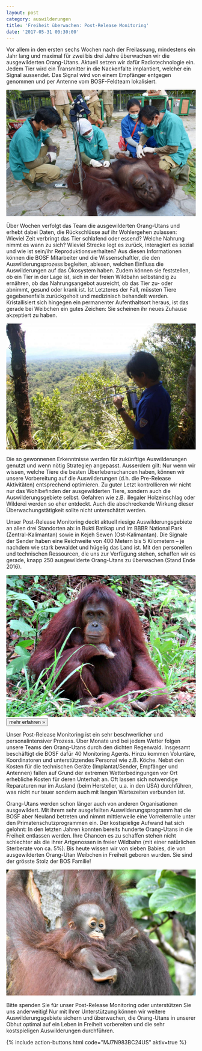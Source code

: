 ```yaml
---
layout: post
category: auswilderungen
title: 'Freiheit überwachen: Post-Release Monitoring'
date: '2017-05-31 00:30:00'
---
```

Vor allem in den ersten sechs Wochen nach der Freilassung, mindestens ein Jahr lang und maximal für zwei bis drei Jahre überwachen wir die ausgewilderten Orang-Utans. Aktuell setzen wir dafür Radiotechnologie ein. Jedem Tier wird ein Transmitter in die Nackenfalte implantiert, welcher ein Signal aussendet. Das Signal wird von einem Empfänger entgegen genommen und per Antenne vom BOSF-Feldteam lokalisiert.

![](uploads/2017/03/05/Foto%201%20(Sedation)%20BOS_0558%20copy%20%20-%20Indrayana.jpg)

Über Wochen verfolgt das Team die ausgewilderten Orang-Utans und erhebt dabei Daten, die Rückschlüsse auf ihr Wohlergehen zulassen: Wieviel Zeit verbringt das Tier schlafend oder essend? Welche Nahrung nimmt es wann zu sich? Wieviel Strecke legt es zurück, interagiert es sozial und wie ist sein/ihr Reproduktionsverhalten? Aus diesen Informationen können die BOSF Mitarbeiter und die Wissenschaftler, die den Auswilderungsprozess begleiten, ablesen, welchen Einfluss die Auswilderungen auf das Ökosystem haben. Zudem können sie feststellen, ob ein Tier in der Lage ist, sich in der freien Wildbahn selbständig zu ernähren, ob das Nahrungsangebot ausreicht, ob das Tier zu- oder abnimmt, gesund oder krank ist. Ist Letzteres der Fall, müssten Tiere gegebenenfalls zurückgeholt und medizinisch behandelt werden. Kristallisiert sich hingegen ein permanenter Aufenthaltsort heraus, ist das gerade bei Weibchen ein gutes Zeichen: Sie scheinen ihr neues Zuhause akzeptiert zu haben.

![](uploads/2017/03/05/schutzgebiete_Bukit_Batiukap_PRM.jpg)

Die so gewonnenen Erkenntnisse werden für zukünftige Auswilderungen genutzt und wenn nötig Strategien angepasst. Ausserdem gilt: Nur wenn wir wissen, welche Tiere die besten Überlebenschancen haben, können wir unsere Vorbereitung auf die Auswilderungen (d.h. die Pre-Release Aktivitäten) entsprechend optimieren. Zu guter Letzt kontrollieren wir nicht nur das Wohlbefinden der ausgewilderten Tiere, sondern auch die Auswilderungsgebiete selbst. Gefahren wie z.B. illegaler Holzeinschlag oder Wilderei werden so eher entdeckt. Auch die abschreckende Wirkung dieser Überwachungstätigkeit sollte nicht unterschätzt werden.

Unser Post-Release Monitoring deckt aktuell riesige Auswilderungsgebiete an allen drei Standorten ab: in Bukti Batikap und im BBBR National Park (Zentral-Kalimantan) sowie in Kejeh Sewen (Ost-Kalimantan). Die Signale der Sender haben eine Reichweite von 400 Metern bis 5 Kilometern – je nachdem wie stark bewaldet und hügelig das Land ist. Mit den personellen und technischen Ressourcen, die uns zur Verfügung stehen, schaffen wir es gerade, knapp 250 ausgewilderte Orang-Utans zu überwachen (Stand Ende 2016).

![](uploads/2017/03/05/Casey%20by%20awal.JPG) [<button class="bos-button large info float-right space-left">mehr erfahren »</button>](technische-details.html) 

Unser Post-Release Monitoring ist ein sehr beschwerlicher und personalintensiver Prozess. Über Monate und bei jedem Wetter folgen unsere Teams den Orang-Utans durch den dichten Regenwald. Insgesamt beschäftigt die BOSF dafür 40 Monitoring Agents. Hinzu kommen Voluntäre, Koordinatoren und unterstützendes Personal wie z.B. Köche. Nebst den Kosten für die technischen Geräte (Implantat/Sender, Empfänger und Antennen) fallen auf Grund der extremen Wetterbedingungen vor Ort erhebliche Kosten für deren Unterhalt an. Oft lassen sich notwendige Reparaturen nur im Ausland (beim Hersteller, u.a. in den USA) durchführen, was nicht nur teuer sondern auch mit langen Wartezeiten verbunden ist.

Orang-Utans werden schon länger auch von anderen Organisationen ausgewildert. Mit ihrem sehr ausgefeilten Auswilderungsprogramm hat die BOSF aber Neuland betreten und nimmt mittlerweile eine Vorreiterrolle unter den Primatenschutzprogrammen ein. Der kostspielige Aufwand hat sich gelohnt: In den letzten Jahren konnten bereits hunderte Orang-Utans in die Freiheit entlassen werden. Ihre Chancen es zu schaffen stehen nicht schlechter als die ihrer Artgenossen in freier Wildbahn (mit einer natürlichen Sterberate von ca. 5%). Bis heute wissen wir von sieben Babies, die von ausgewilderten Orang-Utan Weibchen in Freiheit geboren wurden. Sie sind der grösste Stolz der BOS Familie!

![](uploads/2017/03/05/Bayi%20lesan%20by%20penny%202.jpg)

Bitte spenden Sie für unser Post-Release Monitoring oder unterstützen Sie uns anderweitig! Nur mit Ihrer Unterstützung können wir weitere Auswilderungsgebiete sichern und überwachen, die Orang-Utans in unserer Obhut optimal auf ein Leben in Freiheit vorbereiten und die sehr kostspieligen Auswilderungen durchführen.

{% include action-buttons.html code="MJ7N983BC24US" aktiv=true %}